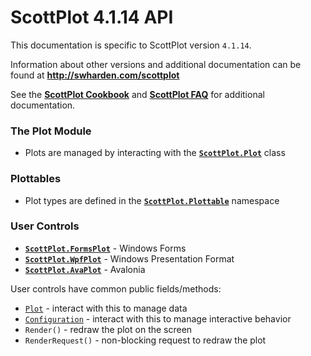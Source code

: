 # ScottPlot 4.1.14 API

This documentation is specific to ScottPlot version `4.1.14`. 

Information about other versions and additional documentation can be found at **http://swharden.com/scottplot**

See the [**ScottPlot Cookbook**](https://swharden.com/scottplot/cookbook) and [**ScottPlot FAQ**](https://swharden.com/scottplot/faq) for additional documentation.

### The Plot Module

* Plots are managed by interacting with the [**`ScottPlot.Plot`**](xref:ScottPlot.Plot) class

### Plottables

* Plot types are defined in the [**`ScottPlot.Plottable`**](xref:ScottPlot.Plottable) namespace

### User Controls

* [**`ScottPlot.FormsPlot`**](xref:ScottPlot.FormsPlot) - Windows Forms
* [**`ScottPlot.WpfPlot`**](xref:ScottPlot.WpfPlot) - Windows Presentation Format
* [**`ScottPlot.AvaPlot`**](xref:ScottPlot.Avalonia.AvaPlot) - Avalonia

User controls have common public fields/methods:
* [`Plot`](xref:ScottPlot.Plot) - interact with this to manage data
* [`Configuration`](xref:ScottPlot.Control.Configuration) - interact with this to manage interactive behavior
* `Render()` - redraw the plot on the screen
* `RenderRequest()` - non-blocking request to redraw the plot